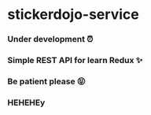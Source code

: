 # stickerdojo-service
### Under development :alarm_clock:
### Simple REST API for learn Redux :sparkles:
### Be patient please :stuck_out_tongue_closed_eyes:
### HEHEHEy
